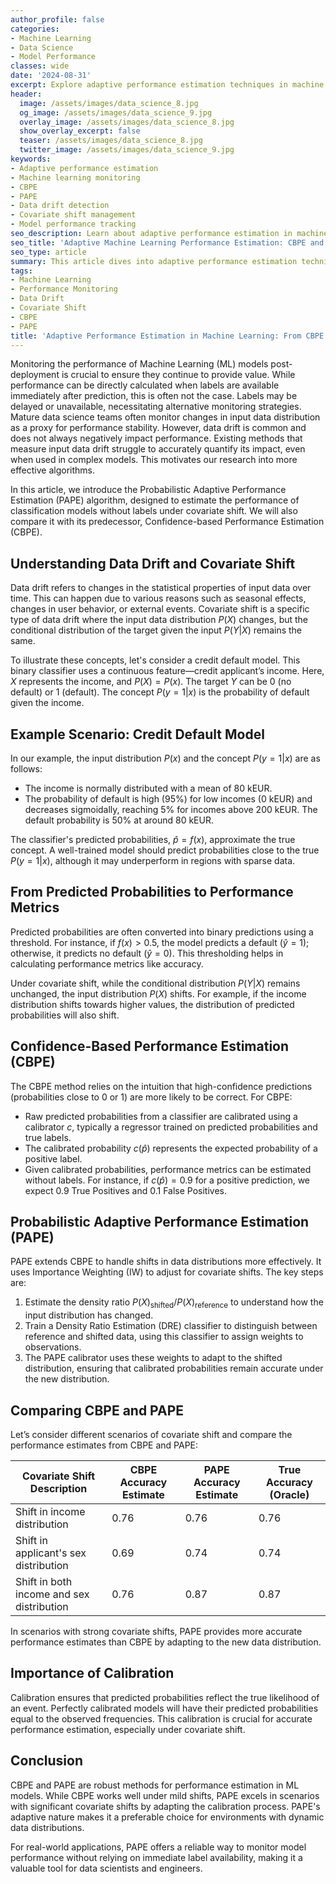 ```yaml
---
author_profile: false
categories:
- Machine Learning
- Data Science
- Model Performance
classes: wide
date: '2024-08-31'
excerpt: Explore adaptive performance estimation techniques in machine learning, including methods like CBPE and PAPE. Learn how these approaches help monitor model performance and detect issues like data drift and covariate shift.
header:
  image: /assets/images/data_science_8.jpg
  og_image: /assets/images/data_science_9.jpg
  overlay_image: /assets/images/data_science_8.jpg
  show_overlay_excerpt: false
  teaser: /assets/images/data_science_8.jpg
  twitter_image: /assets/images/data_science_9.jpg
keywords:
- Adaptive performance estimation
- Machine learning monitoring
- CBPE
- PAPE
- Data drift detection
- Covariate shift management
- Model performance tracking
seo_description: Learn about adaptive performance estimation in machine learning with a focus on methods like CBPE and PAPE. Understand how to manage performance monitoring, data drift, and covariate shift for better model outcomes.
seo_title: 'Adaptive Machine Learning Performance Estimation: CBPE and PAPE'
seo_type: article
summary: This article dives into adaptive performance estimation techniques in machine learning, comparing methods such as Confidence-Based Performance Estimation (CBPE) and Predictive Adaptive Performance Estimation (PAPE). It covers their roles in detecting data drift, covariate shift, and maintaining optimal model performance.
tags:
- Machine Learning
- Performance Monitoring
- Data Drift
- Covariate Shift
- CBPE
- PAPE
title: 'Adaptive Performance Estimation in Machine Learning: From CBPE to PAPE'
---
```


Monitoring the performance of Machine Learning (ML) models post-deployment is crucial to ensure they continue to provide value. While performance can be directly calculated when labels are available immediately after prediction, this is often not the case. Labels may be delayed or unavailable, necessitating alternative monitoring strategies. Mature data science teams often monitor changes in input data distribution as a proxy for performance stability. However, data drift is common and does not always negatively impact performance. Existing methods that measure input data drift struggle to accurately quantify its impact, even when used in complex models. This motivates our research into more effective algorithms.

In this article, we introduce the Probabilistic Adaptive Performance Estimation (PAPE) algorithm, designed to estimate the performance of classification models without labels under covariate shift. We will also compare it with its predecessor, Confidence-based Performance Estimation (CBPE).

## Understanding Data Drift and Covariate Shift

Data drift refers to changes in the statistical properties of input data over time. This can happen due to various reasons such as seasonal effects, changes in user behavior, or external events. Covariate shift is a specific type of data drift where the input data distribution $P(X)$ changes, but the conditional distribution of the target given the input $P(Y|X)$ remains the same.

To illustrate these concepts, let's consider a credit default model. This binary classifier uses a continuous feature—credit applicant’s income. Here, $X$ represents the income, and $P(X) = P(x)$. The target $Y$ can be 0 (no default) or 1 (default). The concept $P(y=1|x)$ is the probability of default given the income.

## Example Scenario: Credit Default Model

In our example, the input distribution $P(x)$ and the concept $P(y=1|x)$ are as follows:

- The income is normally distributed with a mean of 80 kEUR.
- The probability of default is high (95%) for low incomes (0 kEUR) and decreases sigmoidally, reaching 5% for incomes above 200 kEUR. The default probability is 50% at around 80 kEUR.

The classifier's predicted probabilities, $\hat{p} = f(x)$, approximate the true concept. A well-trained model should predict probabilities close to the true $P(y=1|x)$, although it may underperform in regions with sparse data.

## From Predicted Probabilities to Performance Metrics

Predicted probabilities are often converted into binary predictions using a threshold. For instance, if $f(x) > 0.5$, the model predicts a default ($\hat{y} = 1$); otherwise, it predicts no default ($\hat{y} = 0$). This thresholding helps in calculating performance metrics like accuracy.

Under covariate shift, while the conditional distribution $P(Y|X)$ remains unchanged, the input distribution $P(X)$ shifts. For example, if the income distribution shifts towards higher values, the distribution of predicted probabilities will also shift.

## Confidence-Based Performance Estimation (CBPE)

The CBPE method relies on the intuition that high-confidence predictions (probabilities close to 0 or 1) are more likely to be correct. For CBPE:

- Raw predicted probabilities from a classifier are calibrated using a calibrator $c$, typically a regressor trained on predicted probabilities and true labels.
- The calibrated probability $c(\hat{p})$ represents the expected probability of a positive label.
- Given calibrated probabilities, performance metrics can be estimated without labels. For instance, if $c(\hat{p})=0.9$ for a positive prediction, we expect 0.9 True Positives and 0.1 False Positives.

## Probabilistic Adaptive Performance Estimation (PAPE)

PAPE extends CBPE to handle shifts in data distributions more effectively. It uses Importance Weighting (IW) to adjust for covariate shifts. The key steps are:

1. Estimate the density ratio $P(X)_{\text{shifted}} / P(X)_{\text{reference}}$ to understand how the input distribution has changed.
2. Train a Density Ratio Estimation (DRE) classifier to distinguish between reference and shifted data, using this classifier to assign weights to observations.
3. The PAPE calibrator uses these weights to adapt to the shifted distribution, ensuring that calibrated probabilities remain accurate under the new distribution.

## Comparing CBPE and PAPE

Let’s consider different scenarios of covariate shift and compare the performance estimates from CBPE and PAPE:

| Covariate Shift Description          | CBPE Accuracy Estimate | PAPE Accuracy Estimate | True Accuracy (Oracle) |
|--------------------------------------|------------------------|------------------------|------------------------|
| Shift in income distribution         | 0.76                   | 0.76                   | 0.76                   |
| Shift in applicant's sex distribution| 0.69                   | 0.74                   | 0.74                   |
| Shift in both income and sex distribution | 0.76                   | 0.87                   | 0.87                   |

In scenarios with strong covariate shifts, PAPE provides more accurate performance estimates than CBPE by adapting to the new data distribution.

## Importance of Calibration

Calibration ensures that predicted probabilities reflect the true likelihood of an event. Perfectly calibrated models will have their predicted probabilities equal to the observed frequencies. This calibration is crucial for accurate performance estimation, especially under covariate shift.

## Conclusion

CBPE and PAPE are robust methods for performance estimation in ML models. While CBPE works well under mild shifts, PAPE excels in scenarios with significant covariate shifts by adapting the calibration process. PAPE's adaptive nature makes it a preferable choice for environments with dynamic data distributions.

For real-world applications, PAPE offers a reliable way to monitor model performance without relying on immediate label availability, making it a valuable tool for data scientists and engineers.
